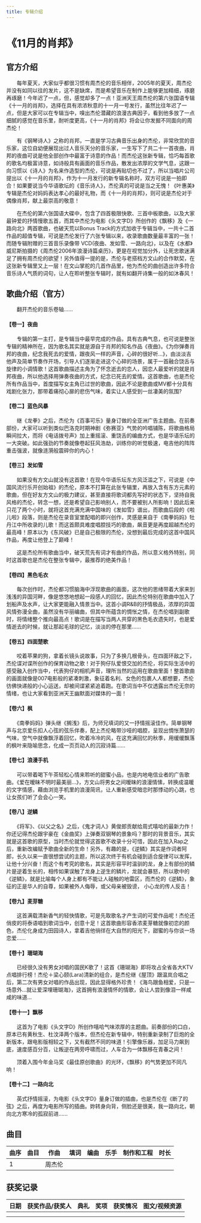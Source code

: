 ```yaml
---
title: 专辑介绍
---
```


# 《11月的肖邦》
## 官方介绍

　　每年夏天，大家似乎都很习惯有周杰伦的音乐相伴，2005年的夏天，周杰伦并没有如同以往的发片，这不是缺席，而是希望音乐在制作上能够更加精细，琢磨再琢磨！今年迟了一点，但，感觉却多了一点！亚洲天王周杰伦的第六张国语专辑《十一月的肖邦》，选择在具有浓浓秋意的十一月一号发行，虽然比往年迟了一点，但是大家可以在专辑当中，嗅出杰伦潜藏的浪漫古典因子，看到他多放了一点细腻的感觉在音乐里，耐听度更高，《十一月的肖邦》将会让你发掘不同面向的周杰伦！

　　有《钢琴诗人》之称的肖邦，一直是学习古典音乐出身的杰伦，非常欣赏的音乐家，这位自幼便展现出过人音乐天分的音乐家，一生写下了共二十一首夜曲，肖邦的夜曲可说是他全部创作中最富于诗意的作品！而杰伦这张新专辑，恰巧每首歌的歌名均极富诗意，如诗般具有画面的音乐作品，散发出浓厚的文学气息，这跟一向习惯以《诗人》为名来作造型的杰伦，可说是再贴切也不过了，所以当唱片公司提出以《十一月的肖邦》，作为十一月发行的新专辑名称时，双方可说是一拍即合！如果要说当今华语歌坛的《音乐诗人》，杰伦真的可说是当之无愧！《叶惠美》专辑是杰伦对妈妈表达孝心的最好礼物，而《十一月的肖邦》，则可说是杰伦对于偶像肖邦，献上最崇高的敬意！

　　在杰伦的第六张国语大碟中，包含了四首极限快歌、三首中板歌曲，以及大家最钟爱的抒情慢歌五首，而其中杰伦为电影《头文字D》所创作的《飘移》及《一路向北》两首歌曲，也破天荒以Bonus Track的方式加收于专辑当中，一共十二首作品的超值专辑，可说是杰伦发行了六张专辑以来，收录歌曲数量最丰富的一张！而随专辑附赠的三首音乐录像带 VCD(夜曲、发如雪、一路向北)，以及在《水都》威尼斯拍摄的《周杰伦2006年浪漫诗篇桌历》，更是在视觉加分外，让死忠歌迷满足了拥有周杰伦的欲望！另外值得一提的是，杰伦与老搭档方文山的合作默契，在这张新专辑里又上一层！在文山掌舵的几首作品里，他为杰伦的曲创造出许多符合音乐诗人气质的词句，让人在聆听整张专辑时，就有如翻开诗集一般的如沐春风！

## 歌曲介绍（官方）
　　翻开杰伦的音乐卷轴……

#### 【卷一】夜曲

　　专辑的第一主打，是专辑当中最早完成的作品，具有古典气息，也可说是整张专辑的精神所在，因为歌名其实就是源自于肖邦的知名作品《夜曲》。《为你弹奏肖邦的夜曲，纪念我死去的爱情，跟夜风一样的声音，心碎的很好听…》，由淡淡吉他声及简单节奏作开场，引导人们逐渐走进这个心碎的场景，属于一首融合饶舌与旋律的小调情歌！这首歌曲描述主角为了怀念逝去的恋人，因恋人最爱听的就是肖邦夜曲，所以他选择用弹奏夜曲的方式，纪念已死去的爱情。这首歌曲，也是杰伦所有作品当中，首度描写女主角已过世的歌曲，因此不论是歌曲或MV都十分具有戏剧化张力，那带着痛彻心扉的悲伤气味，着实让人感受到一丝凄美的氛围?

#### 【卷二】蓝色风暴

　　继《龙拳》之后，杰伦为《百事可乐》量身订做的全亚洲广告主题曲。在前奏部份，大家可以听到类似巴洛克时期神剧《弥赛亚》气势的吟唱铺陈，将歌曲格局瞬间拉大，而将《电话拨号声》加上重摇滚、重饶舌的编曲方式，也是华语乐坛的一大突破。如此强劲的节奏就像卷起狂风浩劫，训练你的听觉极速，电吉他的阵阵重击强波，就像涟漪般震碎你的内心！

#### 【卷三】发如雪

　　如果没有方文山就没有这首歌！在现今华语乐坛东方风泛滥之下，可说是《中国风流行乐开创始祖》的杰伦，原本不打算在此张专辑里，再放入含有东方元素的歌曲，但在好友方文山的极力建议，甚至直接将歌词都先写好的状态下，坚持自我风格的杰伦，转念一想，还是希望自己影响别人，而不要被别人所影响！因此后来只花了两个小时，就将这首充满充满中国味的《发如雪》谱出，而歌曲后段的《啦儿啦》段落，则是杰伦在录音室里配唱的即兴创作，灵感是来自于《南拳妈妈》牡丹江中所收录的儿歌！而这首颇具难度唱腔技巧的歌曲，飙音更是再度超越杰伦的最高峰！原本以为《东风破》已是自己极限的杰伦，没想到最后完成的这首中国风作品，再度让他登上了巅峰！

　　这是杰伦所有歌曲当中，破天荒先有词才有曲的作品，所以意义格外特别，同时这首歌也是杰伦在整张专辑中，最推荐的绝美作品！

#### 【卷四】黑色毛衣

　　每次创作时，杰伦都习惯脑海中浮现歌曲的画面，这次他的思绪带着大家来到浅浅的异国河畔，像是悠悠地想起一段感人的回忆，因此杰伦特别在歌曲中加入了划船声及水声，让大家更能融入情景当中。这首小调R&B的抒情极品，浓厚的异国风情弥漫全曲，虽然没有华丽编曲，但其中所蕴含的惆怅之情，在杰伦唱到副歌时，将情绪整个推向最高点！歌词是在描写当两人共穿的黑色毛衣遗失时，也是爱情逝去的时候，就让那起毛球的记忆，淡淡的停在那里……

#### 【卷五】四面楚歌

　　咬着苹果的狗，拿着长镜头说故事，只为了多换几根骨头，在四面环敌之下，杰伦谍对谍所创作的保育动物之歌！对于狗仔队爱恨交加的杰伦，将实际生活中的感受融入创作当中，代表狗仔的相机声音，理所当然的运用在歌曲里面！整首歌曲的画面就像是007电影般的紧凑刺激，象征着名利、女色的包裹人人都想要，杰伦彷佛快递般的小心运送，却被间谍紧紧追着跑。在歌词当中不仅透露出杰伦无奈的情绪，也让大家看到亚洲天王幽默面对媒体的一面！

#### 【卷六】枫

　　《南拳妈妈》弹头继《搁浅》后，为师兄填词的又一抒情摇滚佳作。简单钢琴声与北京爱乐扣人心弦的弦乐伴奏，配上杰伦略带沙哑的唱腔，呈现出惆怅萧瑟的气味，空气中就像飘浮着回忆，吹着冷冷的风，在这充满回忆的秋季，用缓缓飘落的枫叶来隐喻思念，化成一页页动人的沉寂诗篇……

#### 【卷七】浪漫手机

　　可以带着喝下午茶轻松心情来聆听的甜蜜小品，也是内地电信业者的广告歌曲。《爱在暧昧不明时最美丽…》，方文山将男女之间暧昧的浪漫情愫，转换成温暖的文字情感，藉由浏览手机里的浪漫简讯，让人重新感受暗恋时那悸动的心跳，也让女孩们听了会会心一笑。

#### 【卷八】逆鳞

　　《将军》、《以父之名》之后，《鬼才词人》黄俊郎贡献给周式嘻哈的最新力作！你还记得杰伦跟宇豪在《金曲奖》上弹奏双钢琴的景象吗？那时的背景音乐，其实就是这首歌的原型，当时杰伦就觉得这首歌不收录十分可惜，因此在加入Rap之后，重新改编赋予歌曲全新的生命！另外，有趣的是，《逆鳞》其实是作词者阿郎，长久以来一直很想尝试的主题，所以这次终于有机会碰到适合旋律可以发挥，让他十分兴奋！而这个有考究的歌名，其实是形容平时温驯的龙，身上有部份的鳞片是逆着生长的，相传如果误触了龙身上逆生的鳞片，龙就会暴怒，所以歌中的《逆鳞》，就是比喻每个人身上都有不能让人碰触的地雷区，而杰伦的《逆鳞》，象征的正是华人的自尊，如果被外人侮辱，或父母亲被毁谤， 小心龙的传人反击！

#### 【卷九】麦芽糖

　　这首满载清新香气的轻快情歌，可是先取歌名才产生词的可爱作品呢！杰伦还俏皮的将泰语唱到歌词当中，创意十足！这首歌曲形容香浓麦芽糖就像初恋的颜色，杰伦化身成为田园诗人，拿着吉他徜徉在大自然的阳光下，甜蜜的与你谈一场恋爱……

#### 【卷十】珊瑚海

　　已经很久没有男女对唱的国民K歌了！这首《珊瑚海》即将攻占全省各大KTV点唱排行榜！杰伦＋梁心颐(Lara)清新的组合，是杰伦继《屋顶》跟温岚合唱之后，第二次有男女对唱的作品出现，因此显得格外珍贵！《海鸟跟鱼相爱，只是一场意外…就让爱深埋珊瑚海》，这首拥有浪漫情怀的情歌，会让人尝到像泪一样咸咸的味道…

#### 【卷十一】飘移

　　这首为了电影《头文字D》所创作嘻哈气味浓厚的主题曲。前奏部份的口白，原本已有黄秋生、杜汶泽两个版本，但杰伦在新专辑中，特别重新录制了巨炮的全新版本，跟电影版相较之下，又有截然不同的味道！引擎像乐器，加足马力飙到底，速度感百分百，让叛逆在两旁呼啸而过，人车合为一体飘移在青春之间！

　　顶着入围今年金马奖《最佳原创歌曲》的光环，《飘移》的气势更加不同凡响！

#### 【卷十二】一路向北

　　英式抒情摇滚，为电影《头文字D》量身订做的插曲，也是杰伦在《断了的弦》之后，再度为电影所写的插曲。妳转身向背，侧脸还是很美，我一路向北，朝向北方寒冷的孤寂前进…… 


## 曲目
| 曲序|曲目|作曲|填词|编曲|乐手|制作和工程|时长|
| ------ | ------ | ------ | ------ | ------ | ------ | ------ | ------ |
| 1  |  </br> | 周杰伦  | |   |   |   |  |


## 获奖记录
| 日期|获奖作品/获奖人|典礼|奖项|获奖情况|图文/视频资源|
| ------ | ------ | ------ | ------ | ------ | ------ |
|   |  |   |  |   |   |
|   |  |   |  |   |   |

